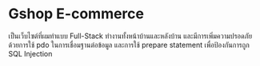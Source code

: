 # Gshop E-commerce
เป็นเว็บไซต์ที่ผมทำแบบ Full-Stack ทำงานทั้งหน้าบ้านและหลังบ้าน และมีการเพิ่มความปรอดภัยด้วยการใช้ pdo ในการเชื่อมฐานต่อข้อมูล และการใช้ prepare statement เพื่อป้องกันการถูก SQL Injection
